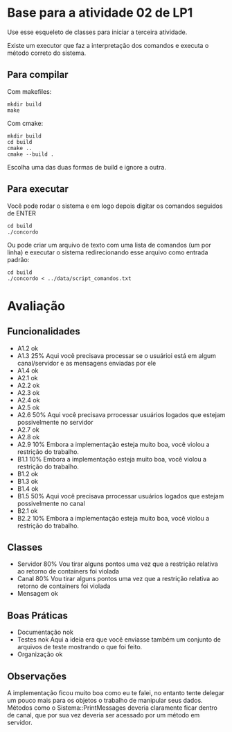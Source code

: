 # Base para a atividade 02 de LP1

Use esse esqueleto de classes para iniciar a terceira atividade.

Existe um executor que faz a interpretação dos comandos e executa o método correto do sistema.

## Para compilar

Com makefiles:
```console
mkdir build
make
```

Com cmake:
```console
mkdir build
cd build
cmake ..
cmake --build .
```

Escolha uma das duas formas de build e ignore a outra.

## Para executar
Você pode rodar o sistema e em logo depois digitar os comandos seguidos de ENTER
```console
cd build
./concordo
```

Ou pode criar um arquivo de texto com uma lista de comandos (um por linha) e executar o sistema redirecionando esse arquivo como entrada padrão:
```console
cd build
./concordo < ../data/script_comandos.txt
```

# Avaliação
## Funcionalidades
- A1.2 ok
- A1.3 25%
Aqui você precisava processar se o usuárioi está em algum canal/servidor e as mensagens enviadas por ele
- A1.4 ok
- A2.1 ok
- A2.2 ok
- A2.3 ok
- A2.4 ok
- A2.5 ok
- A2.6 50%
Aqui você precisava prrocessar usuários logados que estejam possivelmente no servidor
- A2.7 ok
- A2.8 ok
- A2.9 10%
Embora a implementação esteja muito boa, você violou a restrição do trabalho.
- B1.1 10%
Embora a implementação esteja muito boa, você violou a restrição do trabalho.
- B1.2 ok
- B1.3 ok
- B1.4 ok
- B1.5 50%
Aqui você precisava prrocessar usuários logados que estejam possivelmente no canal
- B2.1 ok
- B2.2 10%
Embora a implementação esteja muito boa, você violou a restrição do trabalho.

## Classes
- Servidor 80%
Vou tirar alguns pontos uma vez que a restrição relativa ao retorno de containers foi violada
- Canal 80%
Vou tirar alguns pontos uma vez que a restrição relativa ao retorno de containers foi violada
- Mensagem ok

## Boas Práticas
- Documentação nok
- Testes nok
Aqui a ideia era que você enviasse também um conjunto de arquivos de teste mostrando o que foi feito.
- Organização ok

## Observações
A implementação ficou muito boa como eu te falei, no entanto tente delegar um pouco mais para os objetos o trabalho de manipular seus dados. Métodos como o Sistema::PrintMessages deveria claramente ficar dentro de canal, que por sua vez deveria ser acessado por um método em servidor.